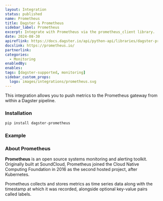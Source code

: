 ```yaml
---
layout: Integration
status: published
name: Prometheus
title: Dagster & Prometheus
sidebar_label: Prometheus
excerpt: Integrate with Prometheus via the prometheus_client library.
date: 2024-08-30
apireflink: https://docs.dagster.io/api/python-api/libraries/dagster-prometheus
docslink: https://prometheus.io/
partnerlink:
categories:
  - Monitoring
enabledBy:
enables:
tags: [dagster-supported, monitoring]
sidebar_custom_props:
  logo: images/integrations/prometheus.svg
---
```


This integration allows you to push metrics to the Prometheus gateway from within a Dagster pipeline.

### Installation

```bash
pip install dagster-prometheus
```

### Example

<CodeExample path="docs_beta_snippets/docs_beta_snippets/integrations/prometheus.py" language="python" />

### About Prometheus

**Prometheus** is an open source systems monitoring and alerting toolkit. Originally built at SoundCloud, Prometheus joined the Cloud Native Computing Foundation in 2016 as the second hosted project, after Kubernetes.

Prometheus collects and stores metrics as time series data along with the timestamp at which it was recorded, alongside optional key-value pairs called labels.
